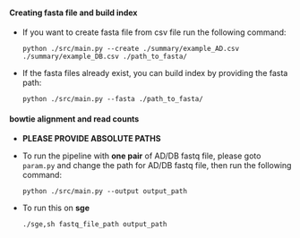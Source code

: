 
#### Creating fasta file and build index ####

* If you want to create fasta file from csv file run the following command:

  ` python ./src/main.py --create ./summary/example_AD.csv ./summary/example_DB.csv ./path_to_fasta/ `

* If the fasta files already exist, you can build index by providing the fasta path:

  ` python ./src/main.py --fasta ./path_to_fasta/ `

#### bowtie alignment and read counts ####

* **PLEASE PROVIDE ABSOLUTE PATHS**

* To run the pipeline with **one pair** of AD/DB fastq file, please goto `param.py` and change the 
path for AD/DB fastq file, then run the following command:

  ` python ./src/main.py --output output_path `

* To run this on **sge**

  `./sge,sh fastq_file_path output_path `
